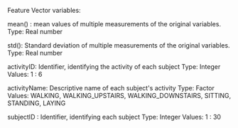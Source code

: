 Feature Vector variables:

mean() : mean values of multiple measurements of the original variables. Type: Real number

std(): Standard deviation of multiple measurements of the original variables. Type: Real number

activityID: Identifier, identifying the activity of each subject Type: Integer Values: 1 : 6

activityName: Descriptive name of each subject's activity Type: Factor Values: WALKING, WALKING_UPSTAIRS, WALKING_DOWNSTAIRS, SITTING, STANDING, LAYING

subjectID : Identifier, identifying each subject Type: Integer Values: 1 : 30

